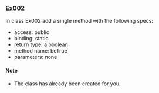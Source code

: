 ### Ex002
In class Ex002 add a single method with the following specs:
 
- access: public
- binding: static
- return type: a boolean
- method name: beTrue
- parameters: none

#### Note
- The class has already been created for you.